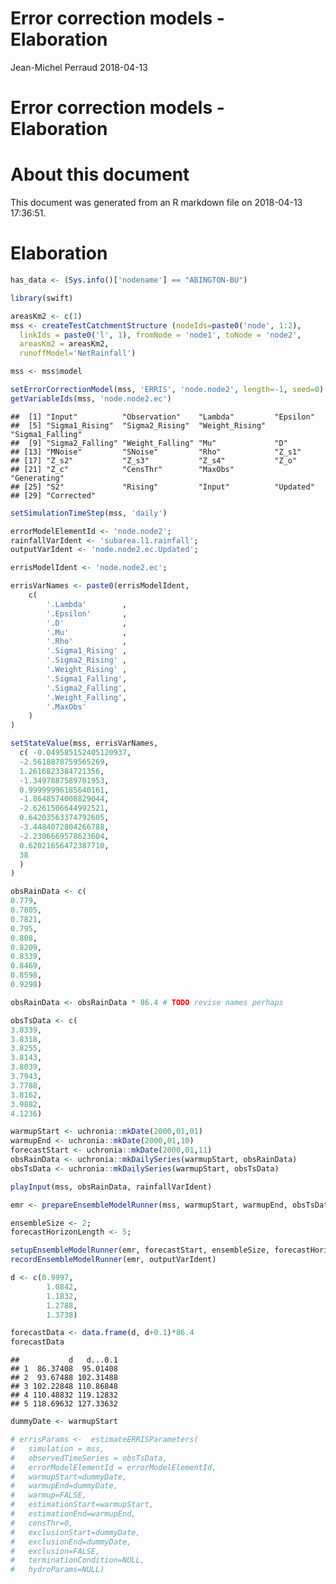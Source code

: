 Error correction models - Elaboration
================
Jean-Michel Perraud
2018-04-13

Error correction models - Elaboration
=====================================

About this document
===================

This document was generated from an R markdown file on 2018-04-13 17:36:51.

Elaboration
===========

``` r
has_data <- (Sys.info()['nodename'] == "ABINGTON-BU") 
```

``` r
library(swift)

areasKm2 <- c(1)
mss <- createTestCatchmentStructure (nodeIds=paste0('node', 1:2), 
  linkIds = paste0('l', 1), fromNode = 'node1', toNode = 'node2', 
  areasKm2 = areasKm2,
  runoffModel='NetRainfall')

mss <- mss$model

setErrorCorrectionModel(mss, 'ERRIS', 'node.node2', length=-1, seed=0)
getVariableIds(mss, 'node.node2.ec')
```

    ##  [1] "Input"          "Observation"    "Lambda"         "Epsilon"       
    ##  [5] "Sigma1_Rising"  "Sigma2_Rising"  "Weight_Rising"  "Sigma1_Falling"
    ##  [9] "Sigma2_Falling" "Weight_Falling" "Mu"             "D"             
    ## [13] "MNoise"         "SNoise"         "Rho"            "Z_s1"          
    ## [17] "Z_s2"           "Z_s3"           "Z_s4"           "Z_o"           
    ## [21] "Z_c"            "CensThr"        "MaxObs"         "Generating"    
    ## [25] "S2"             "Rising"         "Input"          "Updated"       
    ## [29] "Corrected"

``` r
setSimulationTimeStep(mss, 'daily')

errorModelElementId <- 'node.node2';
rainfallVarIdent <- 'subarea.l1.rainfall';
outputVarIdent <- 'node.node2.ec.Updated';

errisModelIdent <- 'node.node2.ec';

errisVarNames <- paste0(errisModelIdent, 
    c(
        '.Lambda'        ,      
        '.Epsilon'       ,      
        '.D'             ,      
        '.Mu'            ,      
        '.Rho'           ,      
        '.Sigma1_Rising' ,
        '.Sigma2_Rising' ,
        '.Weight_Rising' ,
        '.Sigma1_Falling',      
        '.Sigma2_Falling',      
        '.Weight_Falling',
        '.MaxObs'
    )
)

setStateValue(mss, errisVarNames, 
  c( -0.049585152405120937,
  -2.5618878759565269,
  1.2616823384721356,
  -1.3497887589701953,
  0.99999996185640161,
  -1.8648574008829044,
  -2.6261506644992521,
  0.64203563374792605,
  -3.4484072804266788,
  -2.2306669578623604,
  0.62021656472387710,
  38
  )
)

obsRainData <- c(
0.779,
0.7805,
0.7821,
0.795,
0.808,
0.8209,
0.8339,
0.8469,
0.8598,
0.9298)

obsRainData <- obsRainData * 86.4 # TODO revise names perhaps

obsTsData <- c(
3.8339,
3.8318,
3.8255,
3.8143,
3.8039,
3.7943,
3.7788,
3.8162,
3.9882,
4.1236)

warmupStart <- uchronia::mkDate(2000,01,01)
warmupEnd <- uchronia::mkDate(2000,01,10)
forecastStart <- uchronia::mkDate(2000,01,11)
obsRainData <- uchronia::mkDailySeries(warmupStart, obsRainData)
obsTsData <- uchronia::mkDailySeries(warmupStart, obsTsData)

playInput(mss, obsRainData, rainfallVarIdent)

emr <- prepareEnsembleModelRunner(mss, warmupStart, warmupEnd, obsTsData, errorModelElementId)

ensembleSize <- 2;
forecastHorizonLength <- 5;

setupEnsembleModelRunner(emr, forecastStart, ensembleSize, forecastHorizonLength);
recordEnsembleModelRunner(emr, outputVarIdent)

d <- c(0.9997,
        1.0842,
        1.1832,
        1.2788,
        1.3738)

forecastData <- data.frame(d, d+0.1)*86.4
forecastData
```

    ##           d   d...0.1
    ## 1  86.37408  95.01408
    ## 2  93.67488 102.31488
    ## 3 102.22848 110.86848
    ## 4 110.48832 119.12832
    ## 5 118.69632 127.33632

``` r
dummyDate <- warmupStart

# errisParams <-  estimateERRISParameters(
#   simulation = mss, 
#   observedTimeSeries = obsTsData, 
#   errorModelElementId = errorModelElementId, 
#   warmupStart=dummyDate, 
#   warmupEnd=dummyDate, 
#   warmup=FALSE, 
#   estimationStart=warmupStart, 
#   estimationEnd=warmupEnd, 
#   censThr=0, 
#   exclusionStart=dummyDate, 
#   exclusionEnd=dummyDate, 
#   exclusion=FALSE, 
#   terminationCondition=NULL, 
#   hydroParams=NULL)
```
